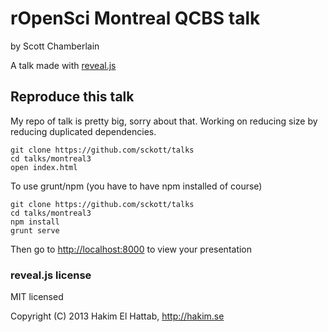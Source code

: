# rOpenSci Montreal QCBS talk

by Scott Chamberlain

A talk made with [reveal.js](https://github.com/hakimel/reveal.js)

## Reproduce this talk

My repo of talk is pretty big, sorry about that. Working on reducing size by reducing duplicated dependencies.

```
git clone https://github.com/sckott/talks
cd talks/montreal3
open index.html
```

To use grunt/npm (you have to have npm installed of course)

```
git clone https://github.com/sckott/talks
cd talks/montreal3
npm install
grunt serve
```

Then go to [http://localhost:8000](http://localhost:8000) to view your presentation

### reveal.js license

MIT licensed

Copyright (C) 2013 Hakim El Hattab, http://hakim.se
